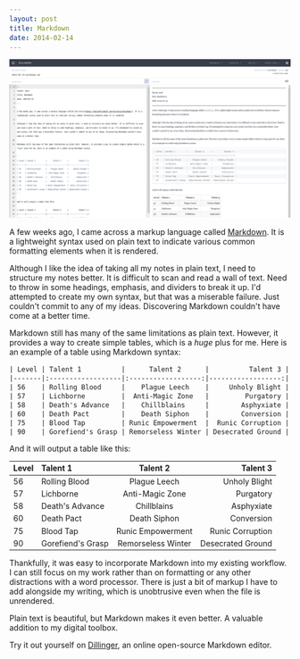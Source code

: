 ```yaml
---
layout: post
title: Markdown
date: 2014-02-14
---
```


![](/assets/posts/2014-02-14-markdown.png)

A few weeks ago, I came across a markup language called [Markdown](https://daringfireball.net/projects/markdown/). It is a lightweight syntax used on plain text to indicate various common formatting elements when it is rendered.

Although I like the idea of taking all my notes in plain text, I need to structure my notes better. It is difficult to scan and read a wall of text. Need to throw in some headings, emphasis, and dividers to break it up. I'd attempted to create my own syntax, but that was a miserable failure. Just couldn't commit to any of my ideas. Discovering Markdown couldn't have come at a better time.

Markdown still has many of the same limitations as plain text. However, it provides a way to create simple tables, which is a *huge* plus for me. Here is an example of a table using Markdown syntax:

```
| Level | Talent 1          |      Talent 2      |          Talent 3 |
|-------|:------------------|:------------------:|------------------:|
| 56    | Rolling Blood     |    Plague Leech    |     Unholy Blight |
| 57    | Lichborne         |  Anti-Magic Zone   |         Purgatory |
| 58    | Death's Advance   |    Chillblains     |        Asphyxiate |
| 60    | Death Pact        |    Death Siphon    |        Conversion |
| 75    | Blood Tap         | Runic Empowerment  |  Runic Corruption |
| 90    | Gorefiend's Grasp | Remorseless Winter | Desecrated Ground |
```

And it will output a table like this:

| Level | Talent 1          |      Talent 2      |          Talent 3 |
|-------|:------------------|:------------------:|------------------:|
| 56    | Rolling Blood     |    Plague Leech    |     Unholy Blight |
| 57    | Lichborne         |  Anti-Magic Zone   |         Purgatory |
| 58    | Death's Advance   |    Chillblains     |        Asphyxiate |
| 60    | Death Pact        |    Death Siphon    |        Conversion |
| 75    | Blood Tap         | Runic Empowerment  |  Runic Corruption |
| 90    | Gorefiend's Grasp | Remorseless Winter | Desecrated Ground |

Thankfully, it was easy to incorporate Markdown into my existing workflow. I can still focus on my work rather than on formatting or any other distractions with a word processor. There is just a bit of markup I have to add alongside my writing, which is unobtrusive even when the file is unrendered.

Plain text is beautiful, but Markdown makes it even better. A valuable addition to my digital toolbox.

Try it out yourself on [Dillinger](https://dillinger.io/), an online open-source Markdown editor.
